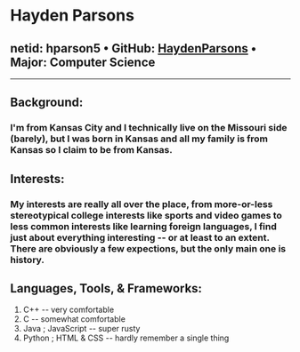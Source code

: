 # Hayden Parsons
## **netid:** hparson5 • **GitHub:** [HaydenParsons](https://github.com/HaydenParsons) • **Major:** Computer Science
---
## Background:
### I'm from Kansas City and I technically live on the Missouri side (barely), but I was born in Kansas and all my family is from Kansas so I claim to be from Kansas.

## Interests:
### My interests are really all over the place, from more-or-less stereotypical college interests like sports and video games to less common interests like learning foreign languages, I find just about everything interesting -- or at least to an extent. There are obviously a few expections, but the only main one is history.

## Languages, Tools, & Frameworks:
1. C++                          -- very comfortable
2. C                            -- somewhat comfortable
3. Java ; JavaScript            -- super rusty
4. Python ; HTML & CSS          -- hardly remember a single thing
